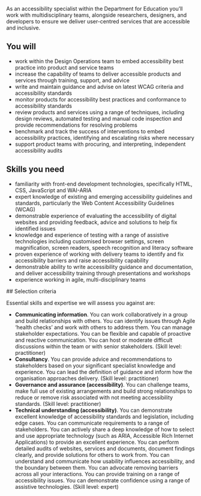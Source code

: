 As an accessibility specialist within the Department for Education you’ll work with multidisciplinary teams, alongside researchers, designers, and developers to ensure we deliver user-centred services that are accessible and inclusive. 

## You will

- work within the Design Operations team to embed accessibility best practice into product and service teams
- increase the capability of teams to deliver accessible products and services through training, support, and advice
- write and maintain guidance and advise on latest WCAG criteria and accessibility standards
- monitor products for accessibility best practices and conformance to accessibility standards
- review products and services using a range of techniques, including design reviews, automated testing and manual code inspection and provide recommendations for resolving problems
- benchmark and track the success of interventions to embed accessibility practices, identifying and escalating risks where necessary
- support product teams with procuring, and interpreting, independent accessibility audits

## Skills you need

- familiarity with front-end development technologies, specifically HTML, CSS, JavaScript and WAI-ARIA
- expert knowledge of existing and emerging accessibility guidelines and standards, particularly the Web Content Accessibility Guidelines (WCAG) 
- demonstrable experience of evaluating the accessibility of digital websites and providing feedback, advice and solutions to help fix identified issues
- knowledge and experience of testing with a range of assistive technologies including customised browser settings, screen magnification, screen readers, speech recognition and literacy software
- proven experience of working with delivery teams to identify and fix accessibility barriers and raise accessibility capability
- demonstrable ability to write accessibility guidance and documentation, and deliver accessibility training through presentations and workshops
- experience working in agile, multi-disciplinary teams


## Selection criteria

Essential skills and expertise we will assess you against are:

- **Communicating information**. You can work collaboratively in a group and build relationships with others. You can identify issues through Agile ‘health checks’ and work with others to address them. You can manage stakeholder expectations. You can be flexible and capable of proactive and reactive communication. You can host or moderate difficult discussions within the team or with senior stakeholders. (Skill level: practitioner)
- **Consultancy**. You can provide advice and recommendations to stakeholders based on your significant specialist knowledge and experience. You can lead the definition of guidance and inform how the organisation approaches delivery. (Skill level: practitioner)
- **Governance and assurance (accessibility)**. You can challenge teams, make full use of existing arrangements and build strong relationships to reduce or remove risk associated with not meeting accessibility standards. (Skill level: practitioner)
- **Technical understanding (accessibility)**. You can demonstrate excellent knowledge of accessibility standards and legislation, including edge cases. You can communicate requirements to a range of stakeholders. You can actively share a deep knowledge of how to select and use appropriate technology (such as ARIA, Accessible Rich Internet Applications) to provide an excellent experience. You can perform detailed audits of websites, services and documents, document findings clearly, and provide solutions for others to work from. You can understand and communicate how usability influences accessibility, and the boundary between them. You can advocate removing barriers across all your interactions. You can provide training on a range of accessibility issues. You can demonstrate confidence using a range of assistive technologies. (Skill level: expert)

